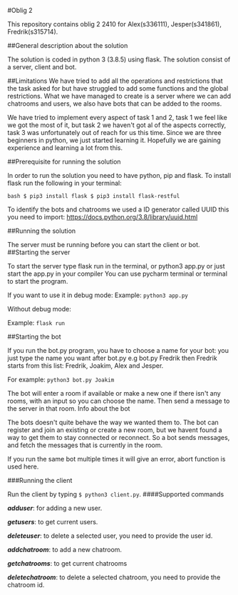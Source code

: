 #Oblig 2

This repository contains oblig 2 2410 for Alex(s336111), Jesper(s341861), Fredrik(s315714).


##General description about the solution

The solution is coded in python 3 (3.8.5) using flask. 
The solution consist of a server, client and bot.

##Limitations
We have tried to add all the operations and restrictions that the task asked for but have struggled to add some functions 
and the global restrictions. 
What we have managed to create is a server where we can add chatrooms and users,
we also have bots that can be added to the rooms.

We have tried to implement every aspect of task 1 and 2, task 1 we feel like we got the most of it,
but task 2 we haven't got al of the aspects correctly, task 3 was unfortunately out of reach for us this time. 
Since we are three beginners in python, we just started learning it. 
Hopefully we are gaining experience and learning a lot from this.

##Prerequisite for running the solution

In order to run the solution you need to have python, pip and flask. To install flask run the following in your terminal:

``bash
$ pip3 install flask
$ pip3 install flask-restful
``

To identify the bots and chatrooms we used a ID generator called UUID this you need to import:
https://docs.python.org/3.8/library/uuid.html



##Running the solution

The server must be running before you can start the client or bot.
##Starting the server

To start the server type flask run in the terminal, or python3 app.py or just start the app.py in your compiler 
You can use pycharm terminal or terminal to start the program.

If you want to use it in debug mode:
Example: `python3 app.py`

Without debug mode:

Example: `flask run`


##Starting the bot

If you run the bot.py program, you have to choose a name for your bot: you just type the name you want after bot.py e.g bot.py 
Fredrik then Fredrik starts from this list: Fredrik, Joakim, Alex and Jesper.

For example: `python3 bot.py Joakim`

The bot will enter a room if available or make a new one if there isn't any rooms, with an input so you can choose the name. 
Then send a message to the server in that room.
Info about the bot

The bots doesn't quite behave the way we wanted them to. The bot can register and join an existing or create a new room, 
but we havent found a way to get them to stay connected or reconnect. So a bot sends messages,
and fetch the messages that is currently in the room.

If you run the same bot multiple times it will give an error, abort function is used here. 


###Running the client

Run the client by typing `$ python3 client.py`.
####Supported commands

***adduser***: for adding a new user.

***getusers***: to get current users.

***deleteuser***: to delete a selected user, you need to provide the user id.

***addchatroom***: to add a new chatroom.

***getchatrooms***: to get current chatrooms

***deletechatroom***: to delete a selected chatroom, you need to provide the chatroom id.

